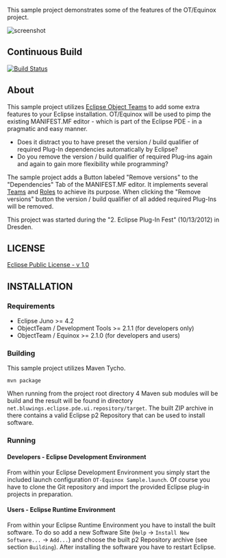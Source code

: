 This sample project demonstrates some of the features of the OT/Equinox project.

![screenshot](https://raw.github.com/BluWings/otequinox-sample/master/screenshots/screenshot.png)

## Continuous Build

[![Build Status](https://secure.travis-ci.org/BluWings/otequinox-sample.png)](http://travis-ci.org/BluWings/otequinox-sample)

## About

This sample project utilizes [Eclipse Object Teams](http://www.eclipse.org/objectteams) to
add some extra features to your Eclipse installation. OT/Equinox will be used to pimp the
existing MANIFEST.MF editor - which is part of the Eclipse PDE - in a pragmatic and easy
manner.

* Does it distract you to have preset the version / build qualifier of required Plug-In
dependencies automatically by Eclipse?
* Do you remove the version / build qualifier of required Plug-ins again and again to gain
more flexibility while programming?

The sample project adds a Button labeled "Remove versions" to the "Dependencies" Tab of
the MANIFEST.MF editor. It implements several [Teams](http://www.objectteams.org/def/1.3/s1.html)
and [Roles](http://www.objectteams.org/def/1.3/s1.html) to achieve its purpose. When
clicking the "Remove versions" button the version / build qualifier of all added
required Plug-Ins will be removed.

This project was started during the "2. Eclipse Plug-In Fest" (10/13/2012) in Dresden.

## LICENSE

[Eclipse Public License - v 1.0](http://www.eclipse.org/legal/epl-v10.html)

## INSTALLATION

### Requirements

* Eclipse Juno >= 4.2
* ObjectTeam / Development Tools >= 2.1.1 (for developers only)
* ObjectTeam / Equinox >= 2.1.0 (for developers and users)

### Building

This sample project utilizes Maven Tycho.

    mvn package

When running from the project root directory 4 Maven sub modules will be build and the
result will be found in directory `net.bluwings.eclipse.pde.ui.repository/target`. The
built ZIP archive in there contains a valid Eclipse p2 Repository that can be used to
install software.

### Running

#### Developers - Eclipse Development Environment

From within your Eclipse Development Environment you simply start the included launch
configuration `OT-Equinox Sample.launch`. Of course you have to clone the Git repository
and import the provided Eclipse plug-in projects in preparation.

#### Users - Eclipse Runtime Environment

From within your Eclipse Runtime Environment you have to install the built software. To
do so add a new Software Site (`Help` -> `Install New Software...` -> `Add...`) and choose
the built p2 Repository archive (see section `Building`). After installing the software
you have to restart Eclipse.

